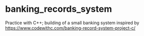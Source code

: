 # banking_records_system

Practice with C++; building of a small banking system inspired by https://www.codewithc.com/banking-record-system-project-c/
